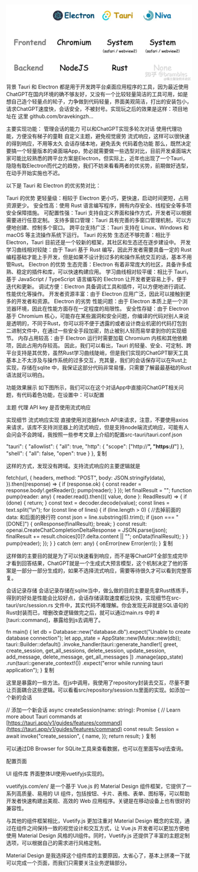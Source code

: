![327026152.webp](../images/c30b5ec671ef17437f0e9f6543af96a2.webp)
背景
Tauri 和 Electron 都是用于开发跨平台桌面应用程序的工具，因为最近使用ChatGPT在国内环境的确不够友好，又没有一个比较轻量简洁的工具可用，如是想自己造个轻量点的轮子，力争做到代码轻量，界面美观简洁，打出的安装包小，请求ChatGPT速度快，会话安全，不被封号。实现玩之后的效果是这样：项目地址在 这里 github.com/bravekingzh…



主要实现功能：
管理会话的能力
可以和ChatGPT实现多轮次对话
使用代理功能，方便没有梯子的童鞋
自定义主题，避免视觉疲劳
流式响应，这样可以很快速的得到响应，不用等太久
会话存储本地，避免丢失
代码着色功能
那么，既然决定要搞一个轻量版本的桌面端App，势必就需要做一些选型对比，目前开发桌面端大家可能比较熟悉的跨平台方案是Electron，但实际上，近年也出现了一个Tauri，隐隐有取Electron而代之的趋势，我们不妨来看看两者的优劣势，前期做好选型，在动手开始实施也不迟。

以下是 Tauri 和 Electron 的优劣势对比：

Tauri 的优势
更轻量级：相较于 Electron 更小巧，更快速，启动时间更短，占用资源更少。
安全性高：使用 Rust 语言编写程序，拥有内存安全、线程安全等多项安全保障措施。
可配置性强：Tauri 支持自定义界面和操作方式，开发者可以根据需要进行任意定制。
支持多窗口管理：Tauri 具有完善的多窗口管理机制，可以方便地创建、控制多个窗口。
跨平台支持广泛：Tauri 支持在 Linux、Windows 和 macOS 等主流操作系统下运行。
Tauri 的劣势
生态还不够完善：相比于 Electron，Tauri 目前还是一个较新的框架，其社区和生态还在逐步建设中。
开发学习曲线相对较陡：由于 Tauri 基于 Rust 编写，因此开发者需要具备一定的 Rust 编程基础才能上手开发，但是如果不设计到过多的和操作系统交互的话，基本不用管Rust。
Electron 的优势
生态完善：Electron 有着非常庞大的社区，具备许多成熟、稳定的插件和库，可以快速构建应用。
学习曲线相对较平缓：相比于 Tauri，基于 JavaScript / TypeScript 语言编写的 Electron 让开发者更容易上手，便于迭代和更新。
调试方便：Electron 具备调试工具和插件，可以方便地进行调试、性能优化等操作。
开发者资源丰富：由于 Electron 应用广泛，因此可以接触到更多的开发者和资源。
Electron 的劣势
性能问题：由于 Electron 本质上是一个浏览器环境，因此在性能方面存在一定程度的局限性。
安全性存疑：由于 Electron 基于 Chromium 核心，可能存在某些漏洞和安全问题，你编译的代码对别人来说是透明的，不同于Rust，你可以将不便于透露的或者设计商业机密的代码打包到二进制文件中，在通过一些安全手段加密，防止被别人轻而易举拿到你的实现细节。
内存占用较高：由于 Electron 运行时需要加载 Chromium 内核和其他依赖项，因此占用内存较高。
因此，我们可以看出，Tauri 的轻量、安全、可定制、跨平台支持是其优势，虽然Rust学习曲线陡峭，但是我们实现的ChatGPT聊天工具基本上不太涉及与操作系统的过多交互，充其量，我们的会话保存可以在Rust上实现，存储在sqlite 中，我保证这部分代码非常易懂，只需要了解最最基础的Rust语法就可以明白。

功能效果展示
如下图所示，我们可以在这个对话App中直接问ChatGPT相关问题，有代码着色功能，在设置中：可以配置

主题
代理
API key
是否使用流式响应


实现细节
流式响应实现
直接使用浏览器fetch API来请求，注意，不要使用axios来请求，该库不支持浏览器上的流式响应，但是支持node端流式响应，可能有人会问会不会跨域，我按照一些参考文章上介绍的配置src-tauri/tauri.conf.json

 "tauri": {
    "allowlist": {
      "all": true,
      "http": {
        "scope": ["http://**", "https://**"]
      },
      "shell": {
        "all": false,
        "open": true
      }
    },
复制

这样的方式，发现没有跨域。支持流式响应的主要逻辑就是

fetch(url, {
          headers,
          method: "POST",
          body: JSON.stringify(data),
        }).then((response) => {
          if (response.ok) {
            const reader = response.body!.getReader();
            pump(reader);
          }
        });
        let finalResult = "";
        function pump(reader: any) {
          reader.read().then(({ value, done }: ReadResult) => {
            if (done) {
              return;
            }
            const text = decoder.decode(value);
            const lines = text.split("\n");
            for (const line of lines) {
              if (line.length > 0) {
                //去掉前面的 data: 和后面的换行符
                const json = line.substring(6).trim();
                if (json === "[DONE]") {
                  onResponse(finalResult);
                  break;
                }
                const result: openai.CreateChatCompletionDeltaResponse =
                  JSON.parse(json);
                finalResult += result.choices[0]?.delta.content || "";
                onData(finalResult);
              }
            }
            pump(reader);
          });
        }
      } catch (err: any) {
        onError(new Error(err));
      }
复制

这样做的主要目的就是为了可以快速看到响应，而不是等ChatGPT全部生成完毕才看到回答结果，ChatGPT就是一个生成式大预言模型，这个机制决定了他的答案是一部分一部分生成的，如果不选择流式响应，需要等待很久才可以看到完整答复。

会话记录存储
会话记录存储在sqlite当中，做么做的目的主要是先拿Rust练练手，得到的好处是性能会比较好点，会话存储读取速度都比较快，实现细节在src-tauri/src/session.rs 文件中，其实代码不难理解。你会发现无非就是SQL语句的Rust封装而已，增删改查逻辑做完之后，就可以通过main.rs 中的 #[tauri::command]，暴露给到js去调用了。

fn main() {
    let db = Database::new("database.db").expect("Unable to create database connection");
    let app_state = AppState::new(Mutex::new(db));
    tauri::Builder::default()
        .invoke_handler(tauri::generate_handler![
            greet,
            create_session,
            get_all_sessions,
            delete_session,
            update_session,
            add_message,
            delete_message,
            get_all_messages
        ])
        .manage(app_state)
        .run(tauri::generate_context!())
        .expect("error while running tauri application");
}
复制

这里是暴露的一些方法。在js中调用，我使用了repository封装去交互，尽量不要让页面耦合这些逻辑。可以看看src/repository/session.ts里面的实现。如添加一个新的会话

// 添加一个新会话
  async createSession(name: string): Promise<Session> {
    // Learn more about Tauri commands at [https://tauri.app/v1/guides/features/command](https://tauri.app/v1/guides/features/command)
    const result: Session = await invoke("create_session", {
      name,
    });
    return result;
  }
复制

可以通过DB Browser for SQLite工具来查看数据，也可以在里面写sql去查询。



配置页面


UI 组件库
界面整体UI使用vuetifyjs实现的。

vuetifyjs.com/en/ 是一个基于 Vue.js 的 Material Design 组件框架，它提供了一系列高质量、易用的 UI 组件，包括按钮、卡片、表格、表单、图标等，可以帮助开发者快速构建出美观、高效的 Web 应用程序。关键是在移动设备上也有很好的兼容性。

与其他的组件框架相比，Vuetify.js 更加注重对 Material Design 概念的实现，通过在组件之间保持一致的视觉设计和交互方式，让 Vue.js 开发者可以更加方便地使用 Material Design 风格的UI组件。同时，Vuetify.js 还提供了丰富的主题定制选项，可以根据自己的需求进行风格定制。

Material Design 是我选择这个组件库的主要原因，太省心了，基本上拼凑一下就可以完成一个页面，而我们只需要关注业务逻辑部分。
